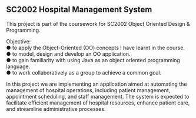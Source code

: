 ## SC2002 Hospital Management System

This project is part of the coursework for SC2002 Object Oriented Design & Programming.

Objective:<br>
  ● to apply the Object-Oriented (OO) concepts I have learnt in the course.<br>
  ● to model, design and develop an OO application.<br>
  ● to gain familiarity with using Java as an object oriented programming language.<br>
  ● to work collaboratively as a group to achieve a common goal.<br>

In this project we are implementing an application aimed at automating the management of hospital operations, including patient management, appointment scheduling, and staff management. 
The system is expected to facilitate efficient management of hospital resources, enhance patient care, and streamline administrative processes.
